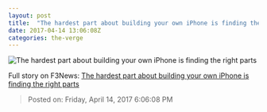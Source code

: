 ```yaml
---
layout: post
title:  "The hardest part about building your own iPhone is finding the right parts"
date: 2017-04-14 13:06:08Z
categories: the-verge
---
```


![The hardest part about building your own iPhone is finding the right parts](https://cdn0.vox-cdn.com/thumbor/Ej9XU31HRLU_OGcK9CG5Axgme48=/129x0:2476x1320/1600x900/cdn0.vox-cdn.com/uploads/chorus_image/image/54255311/Screen_Shot_2017_04_14_at_8.51.26_AM.0.png)




Full story on F3News: [The hardest part about building your own iPhone is finding the right parts](http://www.f3nws.com/n/ThqC4C)

> Posted on: Friday, April 14, 2017 6:06:08 PM
